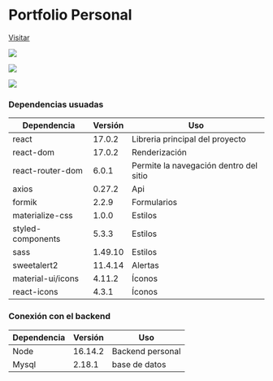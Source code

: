 # Portfolio Personal

[Visitar](https://nvergara-portfolio.netlify.app/)

![](https://firebasestorage.googleapis.com/v0/b/portfolio-c32fd.appspot.com/o/readMe%2Fchrome_6t1Z9tLiVS.png?alt=media&token=a265474f-488f-4563-99cb-8646ad2a4dbb)

![](https://firebasestorage.googleapis.com/v0/b/portfolio-c32fd.appspot.com/o/readMe%2Fchrome_LudlAS0rgE.png?alt=media&token=760b2967-00bc-4337-88a8-f5e3004913c3)

![](https://firebasestorage.googleapis.com/v0/b/portfolio-c32fd.appspot.com/o/readMe%2Fchrome_j8iboO5svv.png?alt=media&token=f752316f-3562-466e-b6c2-9d69697047a8)




### Dependencias usuadas

|  Dependencia |  Versión   | Uso  |
| ------------ | ------------ | ------------ |
| react  | 17.0.2   |  Libreria principal del proyecto   |
| react-dom  | 17.0.2   |  Renderización  |
| react-router-dom  |  6.0.1  | Permite la navegación dentro del sitio |
| axios | 0.27.2 | Api |
| formik | 2.2.9 | Formularios |
| materialize-css | 1.0.0 | Estilos|
| styled-components | 5.3.3 | Estilos|
| sass | 1.49.10| Estilos|
| sweetalert2 |11.4.14|  Alertas|
| material-ui/icons| 4.11.2  | Íconos|
| react-icons| 4.3.1  | Íconos|

### Conexión con el backend
|  Dependencia |  Versión   | Uso  |
| ------------ | ------------ | ------------ |
| Node | 16.14.2  | Backend personal|
| Mysql | 2.18.1  | base de datos|





